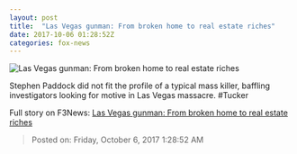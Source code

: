 ```yaml
---
layout: post
title:  "Las Vegas gunman: From broken home to real estate riches"
date: 2017-10-06 01:28:52Z
categories: fox-news
---
```


![Las Vegas gunman: From broken home to real estate riches](http://a57.foxnews.com/media2.foxnews.com/BrightCove/694940094001/2017/10/06/640/360/694940094001_5599468039001_5599464053001-vs.jpg)

Stephen Paddock did not fit the profile of a typical mass killer, baffling investigators looking for motive in Las Vegas massacre. #Tucker


Full story on F3News: [Las Vegas gunman: From broken home to real estate riches](http://www.f3nws.com/n/rpACrE)

> Posted on: Friday, October 6, 2017 1:28:52 AM
